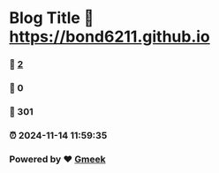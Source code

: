 # Blog Title :link: https://bond6211.github.io 
### :page_facing_up: [2](https://bond6211.github.io/tag.html) 
### :speech_balloon: 0 
### :hibiscus: 301 
### :alarm_clock: 2024-11-14 11:59:35 
### Powered by :heart: [Gmeek](https://github.com/Meekdai/Gmeek)
